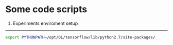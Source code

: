Some code scripts
====
1. Experiments enviroment setup
----
```bash
export PYTHONPATH=/opt/DL/tensorflow/lib/python2.7/site-packages/
```

